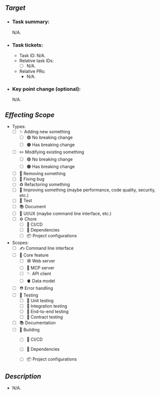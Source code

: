 [//]: # (The target why you modify something.)
## _Target_

[//]: # (The summary what you did or your target.)
* ### Task summary:

    N/A.

[//]: # (The task ID in ClickUp [project: https://app.clickup.com/9018752317/v/f/90183126979/90182605225] which maps this change.)
* ### Task tickets:

    * Task ID: N/A.
    * Relative task IDs:
        * [ ] N/A.
    * Relative PRs:
        * N/A.

[//]: # (The key changes like demonstration, as-is & to-be, etc. for reviewers could be faster understand what it changes)
* ### Key point change (optional):

    N/A.


[//]: # (What's the scope in project it would affect with your modify? For example, would it affect CI workflow? Or any feature usage? Please list all the items which may be affected.)
## _Effecting Scope_

* Types:
    * [ ] ✨ Adding new something
        * [ ] 🟢 No breaking change
        * [ ] 🟠 Has breaking change
    * [ ] ✏️ Modifying existing something
        * [ ] 🟢 No breaking change
        * [ ] 🟠 Has breaking change
    * [ ] 🚮 Removing something
    * [ ] 🔧 Fixing bug
    * [ ] ♻️ Refactoring something
    * [ ] 🚀 Improving something (maybe performance, code quality, security, etc.)
    * [ ] 🧪 Test
    * [ ] 📚 Document
    * [ ] 🎨 UI/UX (maybe command line interface, etc.)
    * [ ] ⚙️ Chore
        * [ ] 🤖 CI/CD
        * [ ] 🔗 Dependencies
        * [ ] 📦 Project configurations
* Scopes:
    * [ ] ✍️ Command line interface
    * [ ] 💼 Core feature
        * [ ] 🕸️ Web server
        * [ ] 🤖 MCP server
        * [ ] 🪡 API client
        * [ ] 🫀 Data model
    * [ ] ⛑️ Error handling
    * [ ] 🧪 Testing
        * [ ] 🧪 Unit testing
        * [ ] 🧪 Integration testing
        * [ ] 🧪 End-to-end testing
        * [ ] 🧪 Contract testing
    * [ ] 📚 Documentation
    * [ ] 🚀 Building
        * [ ] 🤖 CI/CD
        * [ ] 🔗 Dependencies
        * [ ] 📦 Project configurations



[//]: # (The brief of major changes what your modify. Please list it.)
## _Description_

* N/A.
